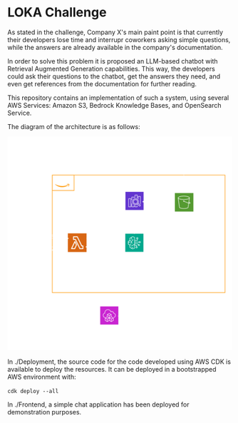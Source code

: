 
# LOKA Challenge

As stated in the challenge, Company X's main paint point is that currently their developers lose time and interrupr coworkers asking simple questions, while the answers are already available in the company's documentation.

In order to solve this problem it is proposed an LLM-based chatbot with Retrieval Augmented Generation capabilities. This way, the developers could ask their questions to the chatbot, get the answers they need, and even get references from the documentation for further reading.

This repository contains an implementation of such a system, using several AWS Services: Amazon S3, Bedrock Knowledge Bases, and OpenSearch Service.

The diagram of the architecture is as follows:

![diagram](diagram_export.svg)


In ./Deployment, the source code for the code developed using AWS CDK is available to deploy the resources. It can be deployed in a bootstrapped AWS environment with:

```cdk deploy --all```

In ./Frontend, a simple chat application has been deployed for demonstration purposes.


